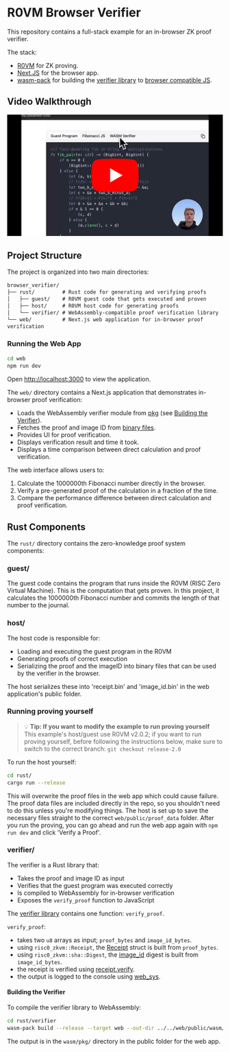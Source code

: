 # R0VM Browser Verifier

This repository contains a full-stack example for an in-browser ZK proof verifier.

The stack:
- [R0VM](https://dev.risczero.com/api/zkvm/quickstart) for ZK proving.
- [Next.JS](https://nextjs.org/) for the browser app.
- [wasm-pack](https://github.com/rustwasm/wasm-pack) for building the [verifier library](./rust/verifier/src/lib.rs) to [browser compatible JS](./web/public/wasm/pkg/package.json).

## Video Walkthrough

[![Watch the video walkthrough](/web/public/thumbnail.png)](https://www.youtube.com/watch?v=aTCPCf8ff-c)

## Project Structure

The project is organized into two main directories:

```
browser_verifier/
├── rust/         # Rust code for generating and verifying proofs
│   ├── guest/    # R0VM guest code that gets executed and proven
│   ├── host/     # R0VM host code for generating proofs
│   └── verifier/ # WebAssembly-compatible proof verification library
└── web/          # Next.js web application for in-browser proof verification
```


### Running the Web App

```bash
cd web
npm run dev
```

Open [http://localhost:3000](http://localhost:3000) to view the application.

The `web/` directory contains a Next.js application that demonstrates in-browser proof verification:

- Loads the WebAssembly verifier module from [pkg](./web/public/wasm/pkg/) (see [Building the Verifier](#building-the-verifier)).
- Fetches the proof and image ID from [binary files](./web/public/proof_data/).
- Provides UI for proof verification.
- Displays verification result and time it took.
- Displays a time comparison between direct calculation and proof verification.

The web interface allows users to:
1. Calculate the 1000000th Fibonacci number directly in the browser.
2. Verify a pre-generated proof of the calculation in a fraction of the time.
3. Compare the performance difference between direct calculation and proof verification.

## Rust Components

The `rust/` directory contains the zero-knowledge proof system components:

### guest/

The guest code contains the program that runs inside the R0VM (RISC Zero Virtual Machine). This is the computation that gets proven. In this project, it calculates the 1000000th Fibonacci number and commits the length of that number to the journal.

### host/

The host code is responsible for:
- Loading and executing the guest program in the R0VM
- Generating proofs of correct execution
- Serializing the proof and the imageID into binary files that can be used by the verifier in the browser.

The host serializes these into 'receipt.bin' and 'image_id.bin' in the web application's public folder.

### Running proving yourself 

> 💡 **Tip: If you want to modify the example to run proving yourself**  
> This example's host/guest use R0VM v2.0.2; if you want to run proving yourself, before following the instructions below, make sure to switch to the correct branch: `git checkout release-2.0`

To run the host yourself:

```bash
cd rust/
cargo run --release
```

This will overwrite the proof files in the web app which could cause failure. The proof data files are included directly in the repo, so you shouldn't need to do this unless you're modifying things. The host is set up to save the necessary files straight to the correct `web/public/proof_data` folder. After you run the proving, you can go ahead and run the web app again with `npm run dev` and click 'Verify a Proof'. 

### verifier/

The verifier is a Rust library that:
- Takes the proof and image ID as input
- Verifies that the guest program was executed correctly
- Is compiled to WebAssembly for in-browser verification
- Exposes the `verify_proof` function to JavaScript

The [verifier library](src/lib.rs) contains one function: `verify_proof`.

`verify_proof`:
- takes two `u8` arrays as input; `proof_bytes` and `image_id_bytes`.
- using `risc0_zkvm::Receipt`, the [Receipt](https://docs.rs/risc0-zkvm/latest/risc0_zkvm/struct.Receipt.html) struct is built from `proof_bytes`.
- using `risc0_zkvm::sha::Digest`, the [image_id](https://dev.risczero.com/terminology#image-id) digest is built from `image_id_bytes`.
- the receipt is verified using [receipt.verify](https://docs.rs/risc0-zkvm/latest/risc0_zkvm/struct.Receipt.html#method.verify).
- the output is logged to the console using [web_sys](https://rustwasm.github.io/wasm-bindgen/web-sys/using-web-sys.html).

#### Building the Verifier

To compile the verifier library to WebAssembly:

```bash
cd rust/verifier
wasm-pack build --release --target web --out-dir ../../web/public/wasm/pkg
```

The output is in the `wasm/pkg/` directory in the public folder for the web app.

